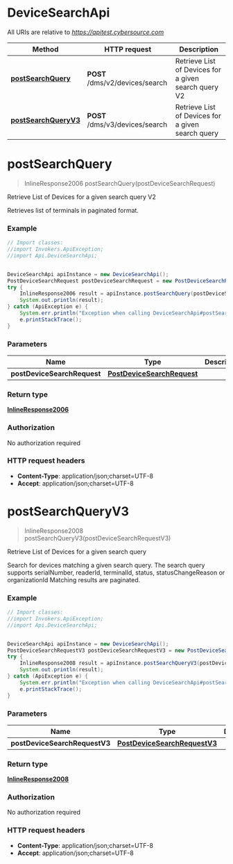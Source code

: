 # DeviceSearchApi

All URIs are relative to *https://apitest.cybersource.com*

Method | HTTP request | Description
------------- | ------------- | -------------
[**postSearchQuery**](DeviceSearchApi.md#postSearchQuery) | **POST** /dms/v2/devices/search | Retrieve List of Devices for a given search query V2
[**postSearchQueryV3**](DeviceSearchApi.md#postSearchQueryV3) | **POST** /dms/v3/devices/search | Retrieve List of Devices for a given search query


<a name="postSearchQuery"></a>
# **postSearchQuery**
> InlineResponse2006 postSearchQuery(postDeviceSearchRequest)

Retrieve List of Devices for a given search query V2

Retrieves list of terminals in paginated format.

### Example
```java
// Import classes:
//import Invokers.ApiException;
//import Api.DeviceSearchApi;


DeviceSearchApi apiInstance = new DeviceSearchApi();
PostDeviceSearchRequest postDeviceSearchRequest = new PostDeviceSearchRequest(); // PostDeviceSearchRequest | 
try {
    InlineResponse2006 result = apiInstance.postSearchQuery(postDeviceSearchRequest);
    System.out.println(result);
} catch (ApiException e) {
    System.err.println("Exception when calling DeviceSearchApi#postSearchQuery");
    e.printStackTrace();
}
```

### Parameters

Name | Type | Description  | Notes
------------- | ------------- | ------------- | -------------
 **postDeviceSearchRequest** | [**PostDeviceSearchRequest**](PostDeviceSearchRequest.md)|  |

### Return type

[**InlineResponse2006**](InlineResponse2006.md)

### Authorization

No authorization required

### HTTP request headers

 - **Content-Type**: application/json;charset=UTF-8
 - **Accept**: application/json;charset=UTF-8

<a name="postSearchQueryV3"></a>
# **postSearchQueryV3**
> InlineResponse2008 postSearchQueryV3(postDeviceSearchRequestV3)

Retrieve List of Devices for a given search query

Search for devices matching a given search query.  The search query supports serialNumber, readerId, terminalId, status, statusChangeReason or organizationId  Matching results are paginated. 

### Example
```java
// Import classes:
//import Invokers.ApiException;
//import Api.DeviceSearchApi;


DeviceSearchApi apiInstance = new DeviceSearchApi();
PostDeviceSearchRequestV3 postDeviceSearchRequestV3 = new PostDeviceSearchRequestV3(); // PostDeviceSearchRequestV3 | 
try {
    InlineResponse2008 result = apiInstance.postSearchQueryV3(postDeviceSearchRequestV3);
    System.out.println(result);
} catch (ApiException e) {
    System.err.println("Exception when calling DeviceSearchApi#postSearchQueryV3");
    e.printStackTrace();
}
```

### Parameters

Name | Type | Description  | Notes
------------- | ------------- | ------------- | -------------
 **postDeviceSearchRequestV3** | [**PostDeviceSearchRequestV3**](PostDeviceSearchRequestV3.md)|  |

### Return type

[**InlineResponse2008**](InlineResponse2008.md)

### Authorization

No authorization required

### HTTP request headers

 - **Content-Type**: application/json;charset=UTF-8
 - **Accept**: application/json;charset=UTF-8

